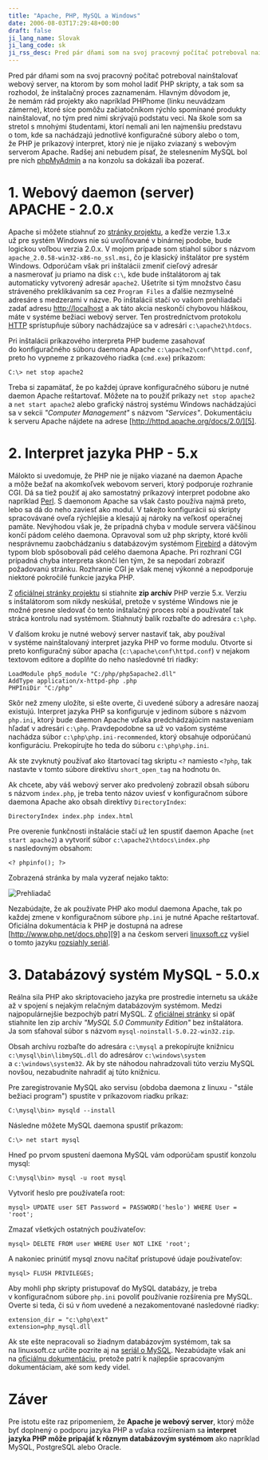 ```yaml
---
title: "Apache, PHP, MySQL a Windows"
date: 2006-08-03T17:29:48+00:00
draft: false
ji_lang_name: Slovak
ji_lang_code: sk
ji_rss_desc: Pred pár dňami som na svoj pracovný počítač potreboval nainštalovať webový server, na ktorom by som mohol ladiť PHP skripty, a tak som sa rozhodol, že inštalačný proces zaznamenám.
---
```


Pred pár dňami som na svoj pracovný počítač potreboval nainštalovať webový server, na ktorom by som mohol ladiť PHP skripty, a tak som sa rozhodol, že inštalačný proces zaznamenám. 
Hlavným dôvodom je, že nemám rád projekty ako napríklad PHPhome (linku neuvádzam zámerne), ktoré síce pomôžu začiatočníkom rýchlo spomínané produkty nainštalovať, no tým pred nimi skrývajú podstatu veci. 
Na škole som sa stretol s mnohými študentami, ktorí nemali ani len najmenšiu predstavu o tom, kde sa nachádzajú jednotlivé konfiguračné súbory alebo o tom, že PHP je príkazový interpret, ktorý nie je nijako zviazaný s webovým serverom Apache. 
Radšej ani nebudem písať, že stelesnením MySQL bol pre nich [phpMyAdmin][1] a na konzolu sa dokázali iba pozerať.

# 1. Webový daemon (server) APACHE - 2.0.x

Apache si môžete stiahnuť zo [stránky projektu][2], a keďže verzie 1.3.x už pre systém Windows nie sú uvoľňované v binárnej podobe, bude logickou voľbou verzia 2.0.x. 
V mojom prípade som stiahol súbor s názvom `apache_2.0.58-win32-x86-no_ssl.msi`, čo je klasický inštalátor pre systém Windows. 
Odporúčam však pri inštalácii zmeniť cieľový adresár a nasmerovať ju priamo na disk `c:\`, kde bude inštalátorom aj tak automaticky vytvorený adresár `apache2`. 
Ušetríte si tým množstvo času stráveného preklikávaním sa cez `Program Files` a ďalšie nezmyselné adresáre s medzerami v názve. 
Po inštalácii stačí vo vašom prehliadači zadať adresu [http://localhost][3] a ak táto akcia neskončí chybovou hláškou, máte v systéme bežiaci webový server. 
Ten prostredníctvom protokolu [HTTP][4] sprístupňuje súbory nachádzajúce sa v adresári `c:\apache2\htdocs`.

Pri inštalácii príkazového interpreta PHP budeme zasahovať do konfiguračného súboru daemona Apache `c:\apache2\conf\httpd.conf`, preto ho vypneme z príkazového riadka (`cmd.exe`) príkazom:

```
C:\> net stop apache2
```

Treba si zapamätať, že po každej úprave konfiguračného súboru je nutné daemon Apache reštartovať. 
Môžete na to použiť príkazy `net stop apache2` a `net start apache2` alebo grafický nástroj systému Windows nachádzajúci sa v sekcii *"Computer Management"* s názvom *"Services"*. 
Dokumentáciu k serveru Apache nájdete na adrese [http://httpd.apache.org/docs/2.0/][5].

# 2. Interpret jazyka PHP - 5.x

Málokto si uvedomuje, že PHP nie je nijako viazané na daemon Apache a môže bežať na akomkoľvek webovom serveri, ktorý podporuje rozhranie CGI. 
Dá sa tiež použiť aj ako samostatný príkazový interpret podobne ako napríklad [Perl][6]. 
S daemonom Apache sa však často používa najmä preto, lebo sa dá do neho zaviesť ako modul. 
V takejto konfigurácii sú skripty spracovávané oveľa rýchlejšie a klesajú aj nároky na veľkosť operačnej pamäte. 
Nevýhodou však je, že prípadná chyba v module servera väčšinou končí pádom celého daemona. 
Opravoval som už php skripty, ktoré kvôli nesprávnemu zaobchádzaniu s databázovým systémom [Firebird][7] a dátovým typom blob spôsobovali pád celého daemona Apache. 
Pri rozhraní CGI prípadná chyba interpreta skončí len tým, že sa nepodarí zobraziť požadovanú stránku. 
Rozhranie CGI je však menej výkonné a nepodporuje niektoré pokročilé funkcie jazyka PHP.

Z [oficiálnej stránky projektu][8] si stiahnite **zip archív** PHP verzie 5.x. 
Verziu s inštalátorom som nikdy neskúšal, pretože v systéme Windows nie je možné presne sledovať čo tento inštalačný proces robí a používateľ tak stráca kontrolu nad systémom. 
Stiahnutý balík rozbaľte do adresára `c:\php`.

V ďalšom kroku je nutné webový server nastaviť tak, aby používal v systéme nainštalovaný interpret jazyka PHP vo forme modulu. 
Otvorte si preto konfiguračný súbor apacha (`c:\apache\conf\httpd.conf`) v nejakom textovom editore a doplňte do neho nasledovné tri riadky:

```
LoadModule php5_module "C:/php/php5apache2.dll"
AddType application/x-httpd-php .php
PHPIniDir "C:/php"
```

Skôr než zmeny uložíte, si ešte overte, či uvedené súbory a adresáre naozaj existujú. 
Interpret jazyka PHP sa konfiguruje v jedinom súbore s názvom `php.ini`, ktorý bude daemon Apache vďaka predchádzajúcim nastaveniam hľadať v adresári `c:\php`. 
Pravdepodobne sa už vo vašom systéme nachádza súbor `c:\php\php.ini-recommended`, ktorý obsahuje odporúčanú konfiguráciu. 
Prekopírujte ho teda do súboru `c:\php\php.ini`.

Ak ste zvyknutý používať ako štartovací tag skriptu `<?` namiesto `<?php`, tak nastavte v tomto súbore direktívu `short_open_tag` na hodnotu `On`.

Ak chcete, aby váš webový server ako predvolený zobrazil obsah súboru s názvom `index.php`, je treba tento názov uviesť v konfiguračnom súbore daemona Apache ako obsah direktívy `DirectoryIndex`:

```
DirectoryIndex index.php index.html
```

Pre overenie funkčnosti inštalácie stačí už len spustiť daemon Apache (`net start apache2`) a vytvoriť súbor `c:\apache2\htdocs\index.php` s nasledovným obsahom:

```
<? phpinfo(); ?>
```

Zobrazená stránka by mala vyzerať nejako takto:

![Prehliadač](localhost.jpg)

Nezabúdajte, že ak používate PHP ako modul daemona Apache, tak po každej zmene v konfiguračnom súbore `php.ini` je nutné Apache reštartovať. 
Oficiálna dokumentácia k PHP je dostupná na adrese [http://www.php.net/docs.php][9] a na českom serveri [linuxsoft.cz][10] vyšiel o tomto jazyku [rozsiahly seriál][11].

# 3. Databázový systém MySQL - 5.0.x

Reálna sila PHP ako skriptovacieho jazyka pre prostredie internetu sa ukáže až v spojení s nejakým relačným databázovým systémom. 
Medzi najpopulárnejšie bezpochýb patrí MySQL. 
Z [oficiálnej stránky][12] si opäť stiahnite len zip archív *"MySQL 5.0 Community Edition"* bez inštalátora. 
Ja som sťahoval súbor s názvom `mysql-noinstall-5.0.22-win32.zip`.

Obsah archívu rozbaľte do adresára `c:\mysql` a prekopírujte knižnicu `c:\mysql\bin\libmySQL.dll` do adresárov `c:\windows\system` a `c:\windows\system32`. 
Ak by ste náhodou nahradzovali túto verziu MySQL novšou, nezabudnite nahradiť aj túto knižnicu.

Pre zaregistrovanie MySQL ako servisu (obdoba daemona z linuxu - "stále bežiaci program") spustite v príkazovom riadku príkaz:

```
C:\mysql\bin> mysqld --install
```

Následne môžete MySQL daemona spustiť príkazom:

```
C:\> net start mysql
```

Hneď po prvom spustení daemona MySQL vám odporúčam spustiť konzolu mysql:

```
C:\mysql\bin> mysql -u root mysql
```

Vytvoriť heslo pre používateľa root:

```
mysql> UPDATE user SET Password = PASSWORD('heslo') WHERE User = 'root';
```

Zmazať všetkých ostatných používateľov:

```
mysql> DELETE FROM user WHERE User NOT LIKE 'root';
```

A nakoniec prinútiť mysql znovu načítať prístupové údaje používateľov:

```
mysql> FLUSH PRIVILEGES;
```

Aby mohli php skripty pristupovať do MySQL databázy, je treba v konfiguračnom súbore `php.ini` povoliť používanie rozšírenia pre MySQL. 
Overte si teda, či sú v ňom uvedené a nezakomentované nasledovné riadky:

```
extension_dir = "c:\php\ext"
extension=php_mysql.dll
```

Ak ste ešte nepracovali so žiadnym databázovým systémom, tak sa na linuxsoft.cz určite pozrite aj na [seriál o MySQL][13]. 
Nezabúdajte však ani na [oficiálnu dokumentáciu][14], pretože patrí k najlepšie spracovaným dokumentáciam, aké som kedy videl.

# Záver

Pre istotu ešte raz pripomeniem, že **Apache je webový server**, ktorý môže byť doplnený o podporu jazyka PHP a vďaka rozšíreniam sa **interpret jazyka PHP môže pripajáť k rôznym databázovým systémom** ako napríklad MySQL, PostgreSQL alebo Oracle.


[1]: https://www.phpmyadmin.net/
[2]: https://httpd.apache.org/
[3]: http://localhost
[4]: https://en.wikipedia.org/wiki/HTTP
[5]: https://httpd.apache.org/docs/2.0/
[6]: https://en.wikipedia.org/wiki/Perl
[7]: https://www.firebirdsql.org/
[8]: https://www.php.net
[9]: https://secure.php.net/docs.php
[10]: http://www.linuxsoft.cz
[11]: http://archiv.linuxsoft.cz/php/Serial-PHP.pdf
[12]: https://www.mysql.com
[13]: http://archiv.linuxsoft.cz/article_list.php?id_kategory=232
[14]: https://dev.mysql.com/doc/